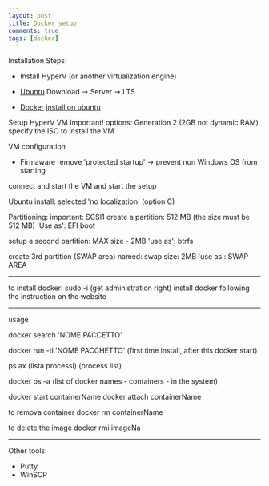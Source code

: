 ```yaml
---
layout: post
title: Docker setup
comments: true
tags: [docker]
---
```


Installation Steps:

- Install HyperV (or another virtualization engine)

- [Ubuntu](www.ubuntu.com) 
  Download -> Server -> LTS

- [Docker](www.docker.com)
  [install on ubuntu](https://docs.docker.com/installation/ubuntulinux/)
  
 Setup HyperV VM
 Important! options: Generation 2 (2GB not dynamic RAM) 
 specify the ISO to install the VM
 
 VM configuration
 - Firmaware remove 'protected startup' -> prevent non Windows OS from starting
 
 connect and start the VM
 and start the setup
 
 Ubuntu install:
 selected 'no localization' (option C)
 
 Partitioning:
 important: SCSI1
 create a partition: 512 MB (the size must be 512 MB)
 'Use as': EFI boot
 
 setup a second partition: MAX size - 2MB
 'use as': btrfs
 
 create 3rd partition (SWAP area)
 named: swap
 size: 2MB
 'use as': SWAP AREA
 
 ------
 
 to install docker:
 sudo -i (get administration right)
 install docker following the instruction on the website
 
 ------
 usage
 
 docker search 'NOME PACCETTO'
 
 docker run -ti 'NOME PACCHETTO' (first time install, after this docker start)
 
 ps ax (lista processi) (process list)
 
 docker ps -a (list of docker names - containers - in the system)
 
 docker start containerName
 docker attach containerName 
 
 to remova container
 docker rm containerName
 
 to delete the image
 docker rmi imageNa

 
 
 
 
 
 ------
 
 Other tools:
 - Putty
 - WinSCP
 
